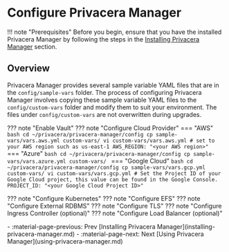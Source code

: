 # Configure Privacera Manager

!!! note "Prerequisites"
    Before you begin, ensure that you have the installed Privacera Manager by following the steps in 
    the [Installing Privacera Manager](installing-privacera-manager.md) section.

## Overview

Privacera Manager provides several sample variable YAML files that are in the `config/sample-vars` folder.
The process of configuring Privacera Manager involves copying these sample variable YAML files to the 
`config/custom-vars` folder and modify them to suit your environment. The files under `config/custom-vars`
are not overwritten during upgrades.

??? note "Enable Vault"
??? note "Configure Cloud Provider"
    === "AWS"
        ```bash
        cd ~/privacera/privacera-manager/config
        cp sample-vars/vars.aws.yml custom-vars/
        vi custom-vars/vars.aws.yml
        # set to your AWS region such as us-east-1
        AWS_REGION: "<your AWS region>"
        ```
    === "Azure"
        ```bash
        cd ~/privacera/privacera-manager/config
        cp sample-vars/vars.azure.yml custom-vars/
        ```
    === "Google Cloud"
        ```bash
        cd ~/privacera/privacera-manager/config
        cp sample-vars/vars.gcp.yml custom-vars/
        vi custom-vars/vars.gcp.yml
        # Set the Project ID of your Google Cloud project, this value can be found in the Google Console.
        PROJECT_ID: "<your Google Cloud Project ID>"
        ```


??? note "Configure Kubernetes"
??? note "Configure EFS"
??? note "Configure External RDBMS"
??? note "Configure TLS"
??? note "Configure Ingress Controller (optional)"
??? note "Configure Load Balancer (optional)"

<div class="grid cards" markdown>
-  :material-page-previous: Prev [Installing Privacera Manager](installing-privacera-manager.md)
-  :material-page-next: Next [Using Privacera Manager](using-privacera-manager.md)
</div>
